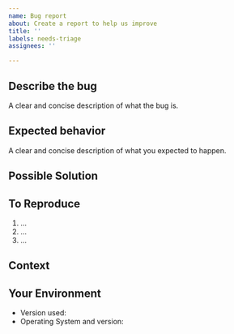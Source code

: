 ```yaml
---
name: Bug report
about: Create a report to help us improve
title: ''
labels: needs-triage
assignees: ''

---
```

<!--- Provide a general summary of the issue in the Title above -->

## Describe the bug
A clear and concise description of what the bug is.


## Expected behavior
A clear and concise description of what you expected to happen.


## Possible Solution
<!--- Not obligatory, but suggest a fix/reason for the bug, -->
<!--- or ideas how to implement the addition or change -->


## To Reproduce
<!--- Provide a link to a live example, or an unambiguous set of steps to -->
<!--- reproduce this bug. Include code to reproduce, if relevant -->

1. …
2. …
3. …


## Context
<!--- How has this issue affected you? What are you trying to accomplish? -->
<!--- Providing context helps us come up with a solution that is most useful in the real world -->


## Your Environment
<!--- Include as many relevant details about the environment you experienced the bug in -->
* Version used:
* Operating System and version:
